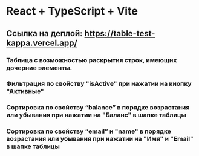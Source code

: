 # React + TypeScript + Vite
## Ссылка на деплой: https://table-test-kappa.vercel.app/
###  Таблица с возможностью раскрытия строк, имеющих дочерние элементы. 
### Фильтрация по свойству "isActive" при нажатии на кнопку "Активные"
### Сортировка по свойству “balance” в порядке возрастания или убывания при нажатии на "Баланс" в шапке таблицы
### Сортировка по свойству “email” и "name" в порядке возрастания или убывания при нажатии на "Имя" и "Email" в шапке таблицы
